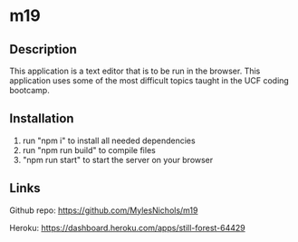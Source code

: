 # m19

## Description
This application is a text editor that is to be run in the browser. This application uses some of the most difficult topics taught in the UCF coding bootcamp.

## Installation
1. run "npm i" to install all needed dependencies
2. run "npm run build" to compile files
3. "npm run start" to start the server on your browser

## Links
Github repo: https://github.com/MylesNichols/m19

Heroku: https://dashboard.heroku.com/apps/still-forest-64429
